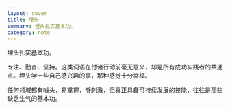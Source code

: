 ```yaml
---
layout: cover
title: 埋头
summary: 埋头扎实基本功。
category: note
---
```


埋头扎实基本功。

专注、勤奋、坚持。这类词语在付诸行动前毫无意义，却是所有成功实践者的共通点。埋头学一些自己感兴趣的事，那种感觉十分幸福。

任何领域都有噱头，易掌握，够刺激，但真正具备可持续发展的技能，往往是那些缺乏生气的基本功。
